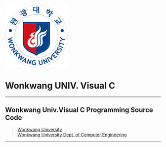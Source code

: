 <br>
<img src="./img/wku.png" width = "40%">
</br>

# Wonkwang UNIV. Visual C
---
## Wonkwang Univ.Visual C Programming Source Code </br>
>[Wonkwang University](http://www.wku.ac.kr)</br>
>[Wonkwang University Dept. of Computer Engineering](http://computer.wku.ac.kr)</br>
---
